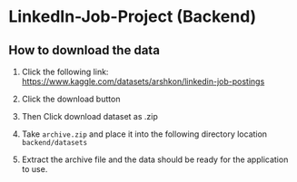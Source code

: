 # LinkedIn-Job-Project (Backend)

## How to download the data
1) Click the following link: https://www.kaggle.com/datasets/arshkon/linkedin-job-postings

2) Click the download button

3) Then Click download dataset as .zip

4) Take `archive.zip` and place it into the following directory location `backend/datasets`

5) Extract the archive file and the data should be ready for the application to use.
